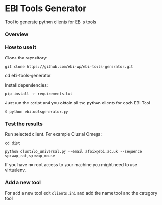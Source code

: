 # EBI Tools Generator
Tool to generate python clients for EBI's tools

### Overview

### How to use it

Clone the repository:

```git clone https://github.com/ebi-wp/ebi-tools-generator.git```

cd ebi-tools-generator

Install dependencies:

```pip install -r requirements.txt```

Just run the script and you obtain all the python clients for each EBI Tool

```$ python ebitoolsgenerator.py```

### Test the results

Run selected client. For example Clustal Omega:

```cd dist```

```python clustalo_universal.py --email afoix@ebi.ac.uk --sequence sp:wap_rat,sp:wap_mouse```

If you have no root access to your machine you might need to use virtualenv.

### Add a new tool

For add a new tool edit ```clients.ini``` and add the name tool and the category tool

### Documentation

More documnetation about the tools in [EBI Tools](https://www.ebi.ac.uk/seqdb/confluence/display/WEBSERVICES/EMBL-EBI+Web+Services)


